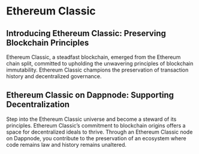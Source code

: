 # Ethereum Classic
## Introducing Ethereum Classic: Preserving Blockchain Principles
Ethereum Classic, a steadfast blockchain, emerged from the Ethereum chain split, committed to upholding the unwavering principles of blockchain immutability. Ethereum Classic champions the preservation of transaction history and decentralized governance.

## Ethereum Classic on Dappnode: Supporting Decentralization
Step into the Ethereum Classic universe and become a steward of its principles. Ethereum Classic’s commitment to blockchain origins offers a space for decentralized ideals to thrive. Through an Ethereum Classic node on Dappnode, you contribute to the preservation of an ecosystem where code remains law and history remains unaltered.